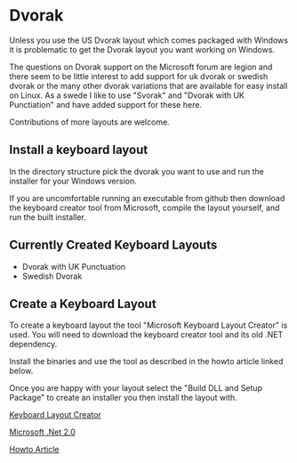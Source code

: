 # Dvorak

Unless you use the US Dvorak layout which comes packaged with Windows it is problematic to get the Dvorak layout you want working on Windows.

The questions on Dvorak support on the Microsoft forum are legion and there seem to be little interest to add support for uk dvorak or swedish dvorak or the many other dvorak variations that are available for easy install on Linux. As a swede I like to use "Svorak" and "Dvorak with UK Punctiation" and have added support for these here.

Contributions of more layouts are welcome.

## Install a keyboard layout

In the directory structure pick the dvorak you want to use and run the installer for your Windows version.

If you are uncomfortable running an executable from github then download the keyboard creator tool from Microsoft, compile the layout yourself, and run the built installer.

## Currently Created Keyboard Layouts

* Dvorak with UK Punctuation
* Swedish Dvorak

## Create a Keyboard Layout

To create a keyboard layout the tool "Microsoft Keyboard Layout Creator" is used.
You will need to download the keyboard creator tool and its old .NET dependency.

Install the binaries and use the tool as described in the howto article linked below.

Once you are happy with your layout select the "Build DLL and Setup Package" to create an installer you then install the layout with.

[Keyboard Layout Creator](https://www.microsoft.com/en-us/download/details.aspx?id=22339)

[Microsoft .Net 2.0](https://www.microsoft.com/en-us/download/details.aspx?id=22339)

[Howto Article](https://www.makeuseof.com/tag/create-custom-keyboard-layout-windows)
